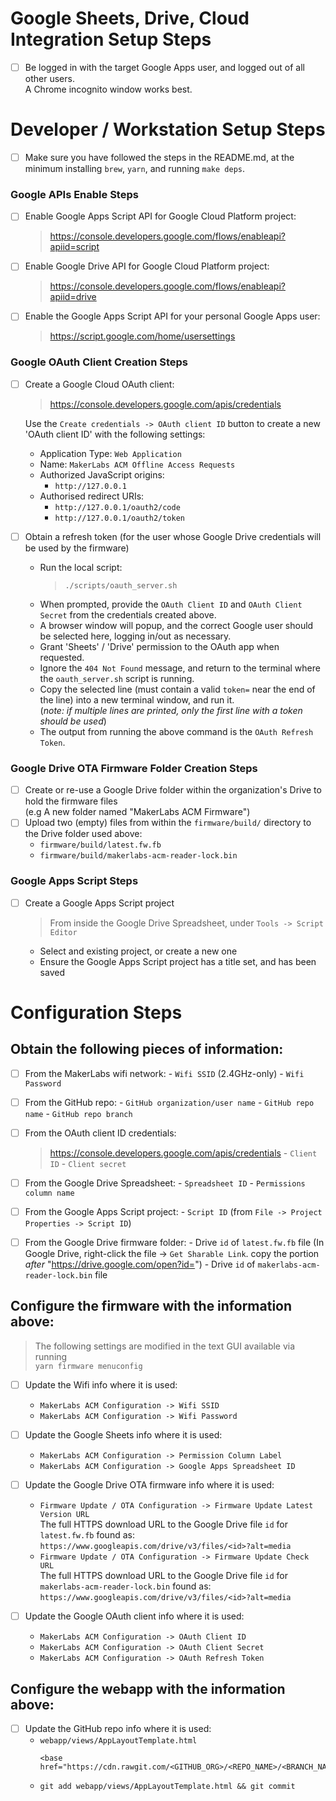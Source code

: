 # Google Sheets, Drive, Cloud Integration Setup Steps
- [ ] Be logged in with the target Google Apps user, and logged out of all other users.  
      A Chrome incognito window works best.

# Developer / Workstation Setup Steps
- [ ] Make sure you have followed the steps in the README.md, at the minimum installing `brew`, `yarn`, and running `make deps`.

### Google APIs Enable Steps
- [ ] Enable Google Apps Script API for Google Cloud Platform project:
    > https://console.developers.google.com/flows/enableapi?apiid=script

- [ ] Enable Google Drive API for Google Cloud Platform project:
    > https://console.developers.google.com/flows/enableapi?apiid=drive

- [ ] Enable the Google Apps Script API for your personal Google Apps user:
    > https://script.google.com/home/usersettings

### Google OAuth Client Creation Steps
- [ ] Create a Google Cloud OAuth client:
    > https://console.developers.google.com/apis/credentials
  
  Use the `Create credentials -> OAuth client ID` button to create a new 'OAuth client ID' with the following settings:
    - Application Type: `Web Application`
    - Name: `MakerLabs ACM Offline Access Requests`
    - Authorized JavaScript origins:
        -  `http://127.0.0.1`
    - Authorised redirect URIs:
        - `http://127.0.0.1/oauth2/code`
        - `http://127.0.0.1/oauth2/token`

- [ ] Obtain a refresh token (for the user whose Google Drive credentials will be used by the firmware)
  - Run the local script:
    > `./scripts/oauth_server.sh`
  - When prompted, provide the `OAuth Client ID` and `OAuth Client Secret` from the credentials created above.
  - A browser window will popup, and the correct Google user should be selected here, logging in/out as necessary.
  - Grant 'Sheets' / 'Drive' permission to the OAuth app when requested.
  - Ignore the `404 Not Found` message, and return to the terminal where the `oauth_server.sh` script is running.
  - Copy the selected line (must contain a valid `token=` near the end of the line) into a new terminal window, and run it.  
    (_note: if multiple lines are printed, only the first line with a token should be used_)
  - The output from running the above command is the `OAuth Refresh Token`.

### Google Drive OTA Firmware Folder Creation Steps
- [ ] Create or re-use a Google Drive folder within the organization's Drive to hold the firmware files  
    (e.g A new folder named "MakerLabs ACM Firmware")
- [ ] Upload two (empty) files from within the `firmware/build/` directory to the Drive folder used above:
    - `firmware/build/latest.fw.fb`
    - `firmware/build/makerlabs-acm-reader-lock.bin`

### Google Apps Script Steps
- [ ] Create a Google Apps Script project
    > From inside the Google Drive Spreadsheet, under `Tools -> Script Editor`
    - Select and existing project, or create a new one
    - Ensure the Google Apps Script project has a title set, and has been saved

# Configuration Steps
## Obtain the following pieces of information:
- [ ] From the MakerLabs wifi network:
      - `Wifi SSID` (2.4GHz-only)
      - `Wifi Password`

- [ ] From the GitHub repo:
      - `GitHub organization/user name`
      - `GitHub repo name`
      - `GitHub repo branch`

- [ ] From the OAuth client ID credentials:
    > https://console.developers.google.com/apis/credentials
      - `Client ID`
      - `Client secret`

- [ ] From the Google Drive Spreadsheet:
      - `Spreadsheet ID`
      - `Permissions column name`

- [ ] From the Google Apps Script project:
      - `Script ID` (from `File -> Project Properties -> Script ID`)

- [ ] From the Google Drive firmware folder:
      - Drive `id` of `latest.fw.fb` file (In Google Drive, right-click the file -> `Get Sharable Link`. copy the portion *after* "https://drive.google.com/open?id=")
      - Drive `id` of `makerlabs-acm-reader-lock.bin` file

## Configure the firmware with the information above:
> The following settings are modified in the text GUI available via running  
> `yarn firmware menuconfig`
- [ ] Update the Wifi info where it is used:
    - `MakerLabs ACM Configuration -> Wifi SSID`
    - `MakerLabs ACM Configuration -> Wifi Password`

- [ ] Update the Google Sheets info where it is used:
    - `MakerLabs ACM Configuration -> Permission Column Label`
    - `MakerLabs ACM Configuration -> Google Apps Spreadsheet ID`

- [ ] Update the Google Drive OTA firmware info where it is used:
    - `Firmware Update / OTA Configuration -> Firmware Update Latest Version URL`  
      The full HTTPS download URL to the Google Drive file `id` for `latest.fw.fb`
      found as: `https://www.googleapis.com/drive/v3/files/<id>?alt=media`
    - `Firmware Update / OTA Configuration -> Firmware Update Check URL`  
      The full HTTPS download URL to the Google Drive file `id` for `makerlabs-acm-reader-lock.bin`
      found as: `https://www.googleapis.com/drive/v3/files/<id>?alt=media`

- [ ] Update the Google OAuth client info where it is used:
    - `MakerLabs ACM Configuration -> OAuth Client ID`
    - `MakerLabs ACM Configuration -> OAuth Client Secret`
    - `MakerLabs ACM Configuration -> OAuth Refresh Token`

## Configure the webapp with the information above:
- [ ] Update the GitHub repo info where it is used:
    - `webapp/views/AppLayoutTemplate.html`  
      ```
      <base href="https://cdn.rawgit.com/<GITHUB_ORG>/<REPO_NAME>/<BRANCH_NAME>/webcomponents/bower_components/">
      ```
    - `git add webapp/views/AppLayoutTemplate.html && git commit`
